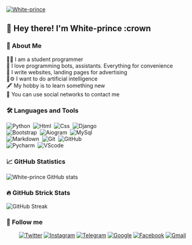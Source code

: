  [![White-prince](https://github.com/White-prince/White-prince/blob/main/assets/White-prince_01.jpg?raw=true)](https://white-prince.github.io/Homepage/)
  
 ## :wave:&nbsp;Hey there! I'm White-prince :crown

 ### :file_folder:&nbsp;About Me
 
:man_student:&nbsp;I am a student programmer\
 :robot:&nbsp;I love programming bots, assistants. Everything for convenience\
 :receipt:&nbsp;I write websites, landing pages for advertising\
 :brain::gear:&nbsp;I want to do artificial intelligence\
 :fountain_pen:&nbsp;My hobby is to learn something new\
 :speech_balloon:&nbsp;You can use social networks to contact me

 ### :hammer_and_wrench:&nbsp;Languages and Tools
 
  ![Python](https://img.shields.io/badge/-Python-AFEEEE?style=for-the-badge&logo=Python)&nbsp;
  ![Html](https://img.shields.io/badge/-HTML-FF7F50?style=for-the-badge&logo=HTML5)&nbsp;
  ![Css](https://img.shields.io/badge/-CSS-7B68EE?style=for-the-badge&logo=CSS3)&nbsp;
  ![Django](https://img.shields.io/badge/-Django-2E8B57?style=for-the-badge&logo=Django)\
  ![Bootstrap](https://img.shields.io/badge/-Bootstrap-483D8B?style=for-the-badge&logo=Bootstrap)&nbsp;
  ![Aiogram](https://img.shields.io/badge/-aiogram-AFEEEE?style=for-the-badge&logo=Telegram)&nbsp;
  ![MySql](https://img.shields.io/badge/-MySql-F0E68C?style=for-the-badge&logo=MySql)\
  ![Markdown](https://img.shields.io/badge/-Markdown-C0C0C0?style=for-the-badge&logo=Markdown)&nbsp;
  ![Git](https://img.shields.io/badge/-Git-DC143C?style=for-the-badge&logo=Git)&nbsp;
  ![GitHub](https://img.shields.io/badge/-GitHub-131313?style=for-the-badge&logo=GitHub)\
  ![Pycharm](https://img.shields.io/badge/-Pycharm-3CB371?style=for-the-badge&logo=Pycharm)&nbsp;
  ![VScode](https://img.shields.io/badge/-VSCode-2A84FE?style=for-the-badge&logo=VisualStudioCode)&nbsp;

 ### :chart_with_upwards_trend:&nbsp;GitHub Statistics
 
  ![White-prince GitHub stats](https://github-readme-stats.vercel.app/api?username=White-prince&hide_border=true&show_icons=true&bg_color=0D1117&text_color=fefefe&title_color=39d253&icon_color=39d253)&nbsp;
  
 ### :fire:&nbsp;GitHub Strick Stats
 
  ![GitHub Streak](http://github-readme-streak-stats.herokuapp.com?user=White-prince&theme=github-dark&hide_border=true&date_format=%5BY.%5Dn.j)
  
### :link:&nbsp;Follow me
 <div align="center">
 
  [![Twitter](https://img.shields.io/badge/-Twitter-131313?style=for-the-badge&logo=Twitter)](https://twitter.com/White_prince_0)
  [![Instagram](https://img.shields.io/badge/-Instagram-131313?style=for-the-badge&logo=Instagram)](https://www.instagram.com/white_prince_x0/)
  [![Telegram](https://img.shields.io/badge/-Telegram-131313?style=for-the-badge&logo=Telegram)](https://t.me/Dark_Hub_info)
  [![Google](https://img.shields.io/badge/-Webpage-131313?style=for-the-badge&logo=Google-Chrome&logoColor=white)](https://white-prince.github.io/Homepage/)
  [![Facebook](https://img.shields.io/badge/-Facebook-131313?style=for-the-badge&logo=Facebook)](https://www.facebook.com/profile.php?id=100023988285502)
  [![Gmail](https://img.shields.io/badge/-Gmail-131313?style=for-the-badge&logo=Gmail&logoColor=white)](https://mail.google.com/mail/u/0/?fs=1&tf=cm&source=mailto&to=tiltedfear@gmail.com)
 
 </div>
